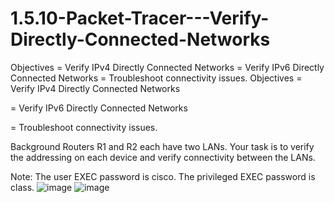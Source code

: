 # 1.5.10-Packet-Tracer---Verify-Directly-Connected-Networks
Objectives =   Verify IPv4 Directly Connected Networks  =   Verify IPv6 Directly Connected Networks  =   Troubleshoot connectivity issues.
Objectives
=   Verify IPv4 Directly Connected Networks

=   Verify IPv6 Directly Connected Networks

=   Troubleshoot connectivity issues.

Background
Routers R1 and R2 each have two LANs. Your task is to verify the addressing on each device and verify connectivity between the LANs.

Note: The user EXEC password is cisco. The privileged EXEC password is class.
![image](https://user-images.githubusercontent.com/128199477/226082300-62bbf87e-17d8-4c81-b308-4efa139ca536.png)
![image](https://user-images.githubusercontent.com/128199477/226083452-790060e9-80de-47c9-ba83-795c82325229.png)
